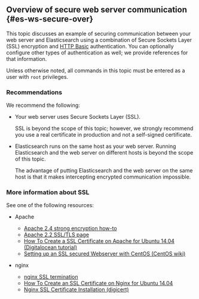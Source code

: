 <div markdown="1">

## Overview of secure web server communication {#es-ws-secure-over}
This topic discusses an example of securing communication between your web server and Elasticsearch using a combination of Secure Sockets Layer (SSL) encryption and <a href="http://tools.ietf.org/html/rfc2617" target="_blank">HTTP Basic</a> authentication. You can optionally configure other types of authentication as well; we provide references for that information.

<div class="bs-callout bs-callout-warning">
    <p>Unless otherwise noted, all commands in this topic must be entered as a user with <code>root</code> privileges.</p>
</div>

### Recommendations
We recommend the following:

*	Your web server uses Secure Sockets Layer (SSL).

	SSL is beyond the scope of this topic; however, we strongly recommend you use a real certificate in production and not a self-signed certificate.
*	Elasticsearch runs on the same host as your web server. Running Elasticsearch and the web server on different hosts is beyond the scope of this topic.

	The advantage of putting Elasticsearch and the web server on the same host is that it makes intercepting encrypted communication impossible.

### More information about SSL
See one of the following resources:

*	Apache

	*	<a href="https://httpd.apache.org/docs/2.4/ssl/ssl_howto.html" target="_blank">Apache 2.4 strong encryption how-to</a>
	*	<a href="https://httpd.apache.org/docs/2.2/en/ssl/" target="_blank">Apache 2.2 SSL/TLS page</a>
	*	<a href="https://www.digitalocean.com/community/tutorials/how-to-create-a-ssl-certificate-on-apache-for-ubuntu-14-04" target="_blank">How To Create a SSL Certificate on Apache for Ubuntu 14.04 (Digitalocean tutorial)</a>
	*	<a href="https://wiki.centos.org/HowTos/Https" target="_blank">Setting up an SSL secured Webserver with CentOS (CentOS wiki)</a>

*	nginx

	*	<a href="https://www.nginx.com/resources/admin-guide/nginx-ssl-termination/" target="_blank">nginx SSL termination</a>
	*	<a href="https://www.digitalocean.com/community/tutorials/how-to-create-an-ssl-certificate-on-nginx-for-ubuntu-14-04" target="_blank">How To Create an SSL Certificate on Nginx for Ubuntu 14.04</a>
	*	<a href="https://www.digicert.com/ssl-certificate-installation-nginx.htm" target="_blank">Nginx SSL Certificate Installation (digicert)</a>